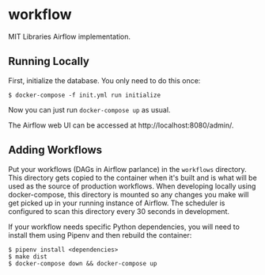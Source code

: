 # workflow

MIT Libraries Airflow implementation.

## Running Locally

First, initialize the database. You only need to do this once:

```
$ docker-compose -f init.yml run initialize
```

Now you can just run `docker-compose up` as usual.

The Airflow web UI can be accessed at http://localhost:8080/admin/.

## Adding Workflows

Put your workflows (DAGs in Airflow parlance) in the `workflows` directory. This directory gets copied to the container when it's built and is what will be used as the source of production workflows. When developing locally using docker-compose, this directory is mounted so any changes you make will get picked up in your running instance of Airflow. The scheduler is configured to scan this directory every 30 seconds in development.

If your workflow needs specific Python dependencies, you will need to install them using Pipenv and then rebuild the container:

```
$ pipenv install <dependencies>
$ make dist
$ docker-compose down && docker-compose up
```
